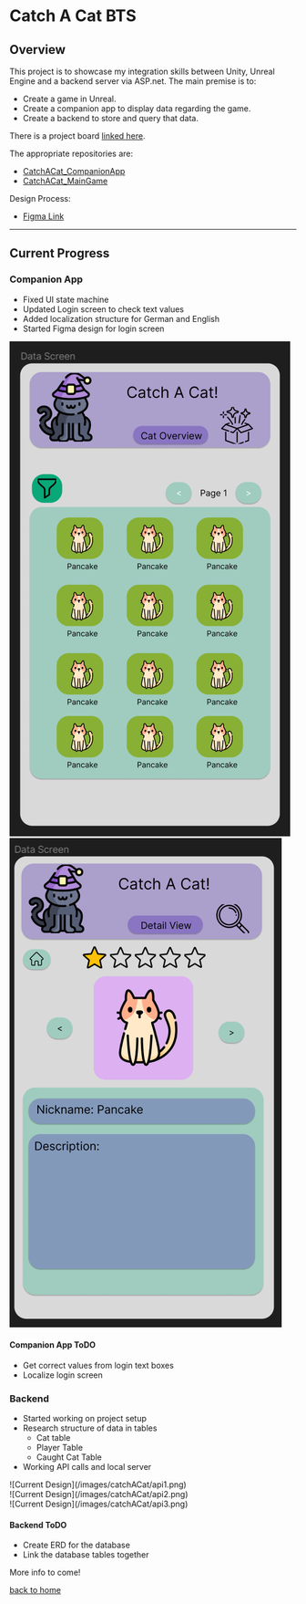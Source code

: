 # Catch A Cat BTS

## Overview

This project is to showcase my integration skills between Unity, Unreal Engine and a backend server via ASP.net.
The main premise is to:
- Create a game in Unreal.
- Create a companion app to display data regarding the game.
- Create a backend to store and query that data.

There is a project board [linked here](https://github.com/users/LauraMariee/projects/2.html).

The appropriate repositories are:
- [CatchACat_CompanionApp](https://github.com/LauraMariee/CatchACat_CompanionApp)
- [CatchACat_MainGame](https://github.com/LauraMariee/CatchACat_MainGame)

Design Process: 
- [Figma Link](https://www.figma.com/file/Eu9JW2krFXB2X9IBqOtdfj/CatchACat?type=design&node-id=0%3A1&mode=design&t=rprtC9171JagUS2b-1)

<hr/>

## Current Progress

### Companion App 
- Fixed UI state machine
- Updated Login screen to check text values
- Added localization structure for German and English
- Started Figma design for login screen

![Current Design](/images/catchACat/overview.png)
![Current Design](/images/catchACat/detailView.png)

#### Companion App ToDO 
- Get correct values from login text boxes
- Localize login screen 

### Backend  
- Started working on project setup
- Research structure of data in tables
	- Cat table
	- Player Table
	- Caught Cat Table
- Working API calls and local server

<div class="gallery">
  <div>
    ![Current Design](/images/catchACat/api1.png)
  </div>
  <div>
    ![Current Design](/images/catchACat/api2.png)
  </div>
  <div>
    ![Current Design](/images/catchACat/api3.png)
  </div>
</div>
	
	
	



#### Backend ToDO 
- Create ERD for the database 
- Link the database tables together




More info to come! 

[back to home](/markdown/core/applications.html)